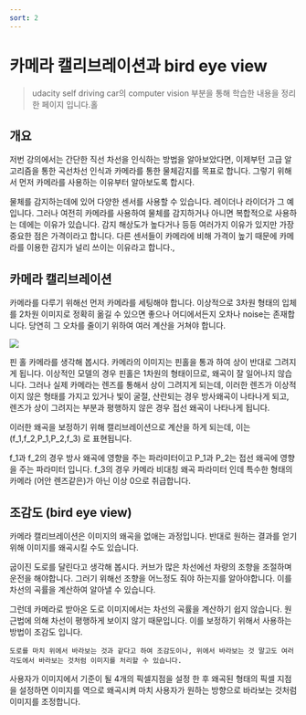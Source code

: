 ```yaml
---
sort: 2
---
```


# 카메라 캘리브레이션과 bird eye view

> udacity self driving car의 computer vision 부분을 통해 학습한 내용을 정리한 페이지 입니다.홀

## 개요
저번 강의에서는 간단한 직선 차선을 인식하는 방법을 알아보았다면, 이제부턴 고급 알고리즘을 통한 곡선차선 인식과 카메라를 통한 물체감지를 목표로 합니다. 그렇기 위해서 먼저 카메라를 사용하는 이유부터 알아보도록 합시다.

물체를 감지하는데에 있어 다양한 센서를 사용할 수 있습니다. 레이더나 라이더가 그 예입니다. 그러나 여전히 카메라를 사용하여 물체를 감지하거나 아니면 복합적으로 사용하는 데에는 이유가 있습니다. 감지 해상도가 높다거나 등등 여러가지 이유가 있지만 가장 중요한 점은 가격이라고 합니다. 다른 센서들이 카메라에 비해 가격이 높기 때문에 카메라를 이용한 감지가 널리 쓰이는 이유라고 합니다.,

## 카메라 캘리브레이션

카메라를 다루기 위해선 먼저 카메라를 세팅해야 합니다. 이상적으로 3차원 형태의 입체를 2차원 이미지로 정확히 옮길 수 있으면 좋으나 어디에서든지 오차나 noise는 존재합니다. 당연히 그 오차를 줄이기 위하여 여러 계산을 거쳐야 합니다.

<img src="/computervision/config/핀.jpeg"  >

핀 홀 카메라를 생각해 봅시다. 카메라의 이미지는 핀홀을 통과 하여 상이 반대로 그려지게 됩니다. 이상적인 모델의 경우 핀홀은 1차원의 형태이므로, 왜곡이 잘 일어나지 않습니다. 그러나 실제 카메라는 렌즈를 통해서 상이 그려지게 되는데, 이러한 렌즈가 이상적이지 않은 형태를 가지고 있거나 빛이 굴절, 산란되는 경우 방사왜곡이 나타나게 되고, 렌즈가 상이 그려지는 부분과 평행하지 않은 경우 접선 왜곡이 나타나게 됩니다. 

이러한 왜곡을 보정하기 위해 캘리브레이션으로 계산을 하게 되는데, 이는 (f_1,f_2,P_1,P_2,f_3) 로 표현됩니다.

f_1과 f_2의 경우 방사 왜곡에 영향을 주는 파라미터이고 P_1과 P_2는 접선 왜곡에 영향을 주는 파라미터 입니다. f_3의 경우 카메라 비대칭 왜곡 파라미터 인데 특수한 형태의 카메라 (어안 렌즈같은)가 아닌 이상 0으로 취급합니다.

## 조감도 (bird eye view)

카메라 캘리브레이션은 이미지의 왜곡을 없애는 과정입니다. 반대로 원하는 결과를 얻기위해 이미지를 왜곡시킬 수도 있습니다.

굽이진 도로를 달린다고 생각해 봅시다. 커브가 많은 차선에선 차량의 조향을 조절하며 운전을 해야합니다. 그러기 위해선 조향을 어느정도 줘야 하는지를 알아야합니다. 이를 차선의 곡률을 계산하여 알아낼 수 있습니다.

그런데 카메라로 받아온 도로 이미지에서는 차선의 곡률을 계산하기 쉽지 않습니다. 원근법에 의해 차선이 평행하게 보이지 않기 때문입니다. 이를 보정하기 위해서 사용하는 방법이 조감도 입니다.
```note
도로를 마치 위에서 바라보는 것과 같다고 하여 조감도이나, 위에서 바라보는 것 말고도 여러 각도에서 바라보는 것처럼 이미지를 처리할 수 있습니다.
```

사용자가 이미지에서 기준이 될 4개의 픽셀지점을 설정 한 후 왜곡된 형태의 픽셀 지점을 설정하면 이미지를 역으로 왜곡시켜 마치 사용자가 원하는 방향으로 바라보는 것처럼 이미지를 조정합니다. 
